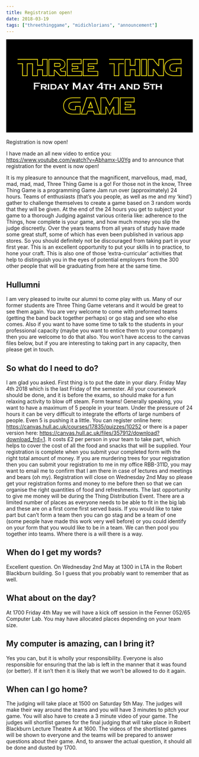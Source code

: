 ```yaml
---
title: Registration open!
date: 2018-03-19
tags: ["threethinggame", "midichlorians", "announcement"]
---
```

![alt text](/img/180504event/date_logo.png "May the 4th be with you")

Registration is now open!

I have made an all new video to entice you: https://www.youtube.com/watch?v=Abhamx-U0Yg and to announce that registration for the event is now open!

<!--more-->

It is my pleasure to announce that the magnificent, marvellous, mad, mad, mad, mad, mad, Three Thing Game is a go!
For those not in the know, Three Thing Game is a programming Game Jam run over (approximately) 24 hours. Teams of enthusiasts (that’s you people, as well as me and my ‘kind’) gather to challenge themselves to create a game based on 3 random words that they will be given. At the end of the 24 hours you get to subject your game to a thorough Judging against various criteria like: adherence to the Things, how complete is your game, and how much money you slip the judge discreetly.
Over the years teams from all years of study have made some great stuff, some of which has even been published in various app stores. So you should definitely not be discouraged from taking part in your first year. This is an excellent opportunity to put your skills in to practice, to hone your craft. This is also one of those ‘extra-curricular’ activities that help to distinguish you in the eyes of potential employers from the 300 other people that will be graduating from here at the same time.
 
## Hullumni

I am very pleased to invite our alumni to come play with us. Many of our former students are Three Thing Game veterans and it would be great to see them again. You are very welcome to come with preformed teams (getting the band back together perhaps) or go stag and see who else comes. Also if you want to have some time to talk to the students in your professional capacity (maybe you want to entice them to your company) then you are welcome to do that also. You won’t have access to the canvas files below, but if you are interesting to taking part in any capacity, then please get in touch. 

## So what do I need to do?

I am glad you asked. First thing is to put the date in your diary. 
Friday May 4th 2018 which is the last Friday of the semester. All your coursework should be done, and it is before the exams, so should make for a fun relaxing activity to blow off steam.
Form teams! Generally speaking, you want to have a maximum of 5 people in your team. Under the pressure of 24 hours it can be very difficult to integrate the efforts of large numbers of people. Even 5 is pushing it a little. You can register online here: https://canvas.hull.ac.uk/courses/17835/quizzes/10252 or there is a paper version here: https://canvas.hull.ac.uk/files/357912/download?download_frd=1. It costs £2 per person in your team to take part, which helps to cover the cost of all the food and snacks that will be supplied. Your registration is complete when you submit your completed form with the right total amount of money. If you are murdering trees for your registration then you can submit your registration to me in my office RBB-311D, you may want to email me to confirm that I am there in case of lectures and meetings and bears (oh my).
Registration will close on Wednesday 2nd May so please get your registration forms and money to me before then so that we can organise the right quantities of food and refreshments. The last opportunity to give me money will be during the Thing Distribution Event.
There are a limited number of places as everyone needs to be able to fit in the big lab and these are on a first come first served basis.
If you would like to take part but can’t form a team then you can go stag and be a team of one (some people have made this work very well before) or you could identify on your form that you would like to be in a team. We can then pool you together into teams. Where there is a will there is a way.

## When do I get my words?

Excellent question. On Wednesday 2nd May at 1300 in LTA in the Robert Blackburn building. So I guess that you probably want to remember that as well.

## What about on the day?

At 1700 Friday 4th May we will have a kick off session in the Fenner 052/65 Computer Lab. You may have allocated places depending on your team size.

## My computer is amazing, can I bring it?

Yes you can, but it is wholly your responsibility. Everyone is also responsible for ensuring that the lab is left in the manner that it was found (or better). If it isn’t then it is likely that we won’t be allowed to do it again.

## When can I go home?

The judging will take place at 1500 on Saturday 5th May. The judges will make their way around the teams and you will have 3 minutes to pitch your game. You will also have to create a 3 minute video of your game. The judges will shortlist games for the final judging that will take place in Robert Blackburn Lecture Theatre A at 1600. The videos of the shortlisted games will be shown to everyone and the teams will be prepared to answer questions about their game.
And, to answer the actual question, it should all be done and dusted by 1700.

